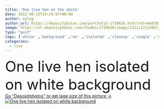 ```yaml
---
title: 'One live hen on the white'
date: 2012-08-15T14:24:57+00:00
author: soleg
author_url: https://depositphotos.com/portfolio-1719616.html?ref=64678756
image: https://st.depositphotos.com/thumbs/1719616/image/1211/12119467/api_thumb_450.jpg?forcejpeg=true
type: "post"
tags: ['white' ,'background' ,'on' ,'isolated' ,'closeup' ,'single' ,'one' ,'female' ,'detail' ,'rural' ,'portrait' ,'natural' ,'brown' ,'meat' ,'animal' ,'chicken' ,'poultry' ,'chick' ,'bird' ,'real' ,'domestic' ,'hen' ,'farm' ,'live' ,'looking' ,'farming' ,'look' ,'staring' ,'livestock' ,'standing' ,'pets' ,'beak' ,'feather' ,'fowl' ,'alive' ,'the' ,'rooster' ,'actual' ,'henhouse' ,'poule' ,'blanche' ,'white background' ,'Gallina' ]
categories: 
  - live
---
```

<div aling="center">
            <font size="60"> One live hen isolated on white background</font>   
</div>
<div>
    <a href='https://st.depositphotos.com/thumbs/1719616/image/1211/12119467/api_thumb_450.jpg?forcejpeg=true?ref=64678756' target=_blank > Go "Depositphotos" to get lage size of this picture ->
        <img href='https://st.depositphotos.com/thumbs/1719616/image/1211/12119467/api_thumb_450.jpg?forcejpeg=true?ref=64678756' src='https://st.depositphotos.com/1719616/1211/i/950/depositphotos_12119467-stock-photo-one-live-hen-on-the.jpg?forcejpeg=true' alt='One live hen isolated on white background' >
    </a>
</div>
